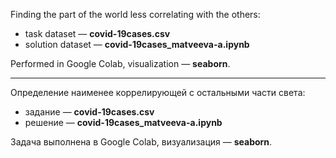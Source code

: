 Finding the part of the world less correlating with the others: 
 * task dataset — **covid-19cases.csv**
 * solution dataset — **covid-19cases_matveeva-a.ipynb**

Performed in Google Colab, visualization — **seaborn**.

---
Определение наименее коррелирующей с остальными части света:
 * задание — **covid-19cases.csv**
 * решение — **covid-19cases_matveeva-a.ipynb**

Задача выполнена в Google Colab, визуализация — **seaborn**.
